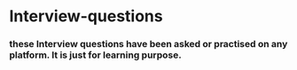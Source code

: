 # Interview-questions

### these Interview questions have been asked or practised on any platform. It is just for learning purpose.
